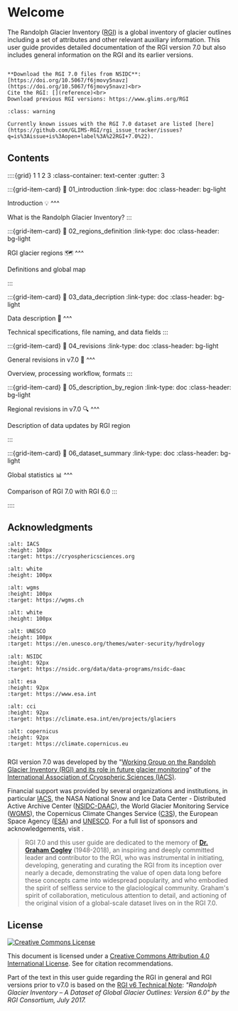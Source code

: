 # Welcome

The Randolph Glacier Inventory ([RGI](https://www.glims.org/RGI)) is a global inventory of glacier outlines including a set of attributes and other relevant auxiliary information. This user guide provides detailed documentation of the RGI version 7.0 but also includes general information on the RGI and its earlier versions.

```{admonition} Data download

**Download the RGI 7.0 files from NSIDC**: [https://doi.org/10.5067/f6jmovy5navz](https://doi.org/10.5067/f6jmovy5navz)<br>
Cite the RGI: [](reference)<br>
Download previous RGI versions: https://www.glims.org/RGI
```

```{admonition} Known issues in RGI 7.0
:class: warning

Currently known issues with the RGI 7.0 dataset are listed [here](https://github.com/GLIMS-RGI/rgi_issue_tracker/issues?q=is%3Aissue+is%3Aopen+label%3A%22RGI+7.0%22).

```

## Contents

::::{grid} 1 1 2 3
:class-container: text-center
:gutter: 3

:::{grid-item-card}
:link: 01_introduction
:link-type: doc
:class-header: bg-light

Introduction 💡
^^^

What is the Randolph Glacier Inventory?
:::

:::{grid-item-card}
:link: 02_regions_definition
:link-type: doc
:class-header: bg-light

RGI glacier regions 🗺️
^^^

Definitions and global map

:::

:::{grid-item-card}
:link: 03_data_decription
:link-type: doc
:class-header: bg-light

Data description 💾
^^^

Technical specifications, file naming, and data fields
:::

:::{grid-item-card}
:link: 04_revisions
:link-type: doc
:class-header: bg-light

General revisions in v7.0 🔁
^^^

Overview, processing workflow, formats
:::

:::{grid-item-card}
:link: 05_description_by_region
:link-type: doc
:class-header: bg-light

Regional revisions in v7.0 🔍
^^^

Description of data updates by RGI region

:::

:::{grid-item-card}
:link: 06_dataset_summary
:link-type: doc
:class-header: bg-light

Global statistics 📊
^^^

Comparison of RGI 7.0 with RGI 6.0
:::

::::

## Acknowledgments

```{image} img/logos/iugg_iacs_border.png
:alt: IACS
:height: 100px
:target: https://cryosphericsciences.org
```

```{image} img/logos/white.png
:alt: white
:height: 100px
```

```{image} img/logos/wgms.png
:alt: wgms
:height: 100px
:target: https://wgms.ch
```

```{image} img/logos/white.png
:alt: white
:height: 100px
```

```{image} img/logos/unesco.png
:alt: UNESCO
:height: 100px
:target: https://en.unesco.org/themes/water-security/hydrology
```

<p style="margin-bottom:15px;"></p>

```{image} img/logos/nsidc_daac.png
:alt: NSIDC
:height: 92px
:target: https://nsidc.org/data/data-programs/nsidc-daac
```

```{image} img/logos/esa.png
:alt: esa
:height: 92px
:target: https://www.esa.int
```

```{image} img/logos/cci.png
:alt: cci
:height: 92px
:target: https://climate.esa.int/en/projects/glaciers
```

```{image} img/logos/copernicus.png
:alt: copernicus
:height: 92px
:target: https://climate.copernicus.eu
```

<p style="margin-bottom:25px;"></p>

RGI version 7.0 was developed by the "[Working Group on the Randolph Glacier Inventory (RGI) and its role in future glacier monitoring](https://cryosphericsciences.org)" of the [International Association of Cryospheric Sciences (IACS)](https://cryosphericsciences.org/activities/working-groups/rgi-working-group/).

Financial support was provided by several organizations and institutions, in particular [IACS](https://cryosphericsciences.org), the NASA National Snow and Ice Data Center - Distributed Active Archive Center ([NSIDC-DAAC](https://nsidc.org)), the World Glacier Monitoring Service ([WGMS](https://wgms.ch)), the Copernicus Climate Changes Service ([C3S](https://climate.copernicus.eu)), the European Space Agency ([ESA](https://climate.esa.int/en/projects/glaciers)) and [UNESCO](https://www.unesco.org). For a full list of sponsors and acknowledgements, visit [](appendix/acknowledgements).

> RGI 7.0 and this user guide are dedicated to the memory of **[Dr. Graham Cogley](https://www.igsoc.org/j-graham-cogley-1948-2018)** (1948-2018), an inspiring and deeply committed leader and contributor to the RGI, who was instrumental in initiating, developing, generating and curating the RGI from its inception over nearly a decade, demonstrating the value of open data long before these concepts came into widespread popularity, and who embodied the spirit of selfless service to the glaciological community. Graham's spirit of collaboration, meticulous attention to detail, and actioning of the original vision of a global-scale dataset lives on in the RGI 7.0.

## License

[![Creative Commons License](https://mirrors.creativecommons.org/presskit/buttons/88x31/svg/by.svg)](https://creativecommons.org/licenses/by/4.0)

This document is licensed under a [Creative Commons Attribution 4.0 International License](https://creativecommons.org/licenses/by/4.0/). See [](reference) for citation recommendations.

Part of the text in this user guide regarding the RGI in general and RGI versions prior to v7.0 is based on the [RGI v6 Technical Note](https://github.com/GLIMS-RGI/rgi_user_guide/raw/main/docs/img/00_rgi60_TechnicalNote.pdf): *"Randolph Glacier Inventory – A Dataset of Global Glacier Outlines: Version 6.0" by the RGI Consortium, July 2017.*

